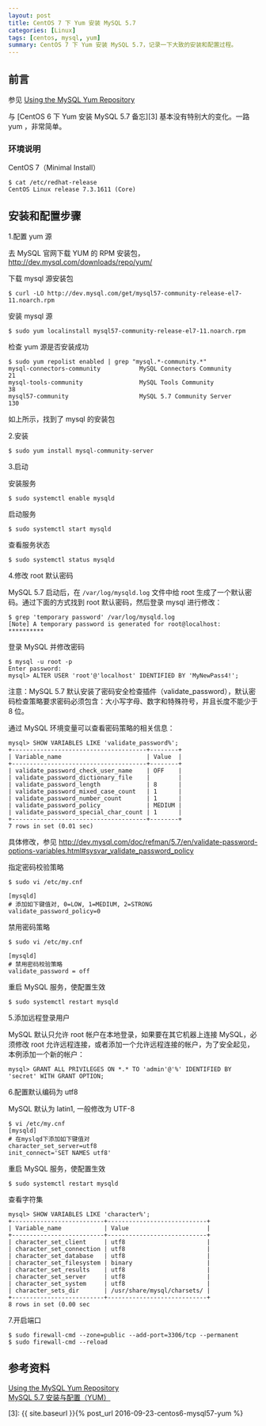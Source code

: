 ```yaml
---
layout: post
title: CentOS 7 下 Yum 安装 MySQL 5.7
categories: [Linux]
tags: [centos, mysql, yum]
summary: CentOS 7 下 Yum 安装 MySQL 5.7，记录一下大致的安装和配置过程。
---
```

## 前言
参见 [Using the MySQL Yum Repository][1]

与 [CentOS 6 下 Yum 安装 MySQL 5.7 备忘][3] 基本没有特别大的变化。一路 yum ，非常简单。

### 环境说明
CentOS 7（Minimal Install）

```terminal
$ cat /etc/redhat-release 
CentOS Linux release 7.3.1611 (Core)
```

## 安装和配置步骤
1.配置 yum 源

去 MySQL 官网下载 YUM 的 RPM 安装包，<http://dev.mysql.com/downloads/repo/yum/>

下载 mysql 源安装包

```terminal
$ curl -LO http://dev.mysql.com/get/mysql57-community-release-el7-11.noarch.rpm
```

安装 mysql 源

```terminal
$ sudo yum localinstall mysql57-community-release-el7-11.noarch.rpm
```

检查 yum 源是否安装成功

```terminal
$ sudo yum repolist enabled | grep "mysql.*-community.*"
mysql-connectors-community           MySQL Connectors Community              21
mysql-tools-community                MySQL Tools Community                   38
mysql57-community                    MySQL 5.7 Community Server             130
```

如上所示，找到了 mysql 的安装包

2.安装

```terminal
$ sudo yum install mysql-community-server
```

3.启动

安装服务

```terminal
$ sudo systemctl enable mysqld
```

启动服务

```terminal
$ sudo systemctl start mysqld
```

查看服务状态

```terminal
$ sudo systemctl status mysqld
```

4.修改 root 默认密码

MySQL 5.7 启动后，在 `/var/log/mysqld.log` 文件中给 root 生成了一个默认密码。通过下面的方式找到 root 默认密码，然后登录 mysql 进行修改：

```terminal
$ grep 'temporary password' /var/log/mysqld.log
[Note] A temporary password is generated for root@localhost: **********
```

登录 MySQL 并修改密码

```terminal
$ mysql -u root -p
Enter password: 
mysql> ALTER USER 'root'@'localhost' IDENTIFIED BY 'MyNewPass4!';
```

注意：MySQL 5.7 默认安装了密码安全检查插件（validate_password），默认密码检查策略要求密码必须包含：大小写字母、数字和特殊符号，并且长度不能少于 8 位。

通过 MySQL 环境变量可以查看密码策略的相关信息：

```terminal
mysql> SHOW VARIABLES LIKE 'validate_password%';
+--------------------------------------+--------+
| Variable_name                        | Value  |
+--------------------------------------+--------+
| validate_password_check_user_name    | OFF    |
| validate_password_dictionary_file    |        |
| validate_password_length             | 8      |
| validate_password_mixed_case_count   | 1      |
| validate_password_number_count       | 1      |
| validate_password_policy             | MEDIUM |
| validate_password_special_char_count | 1      |
+--------------------------------------+--------+
7 rows in set (0.01 sec)
```

具体修改，参见 <http://dev.mysql.com/doc/refman/5.7/en/validate-password-options-variables.html#sysvar_validate_password_policy>

指定密码校验策略

```terminal
$ sudo vi /etc/my.cnf

[mysqld]
# 添加如下键值对, 0=LOW, 1=MEDIUM, 2=STRONG
validate_password_policy=0
```

禁用密码策略

```terminal
$ sudo vi /etc/my.cnf
	
[mysqld]
# 禁用密码校验策略
validate_password = off
```

重启 MySQL 服务，使配置生效

```terminal
$ sudo systemctl restart mysqld
```

5.添加远程登录用户

MySQL 默认只允许 root 帐户在本地登录，如果要在其它机器上连接 MySQL，必须修改 root 允许远程连接，或者添加一个允许远程连接的帐户，为了安全起见，本例添加一个新的帐户：

```terminal
mysql> GRANT ALL PRIVILEGES ON *.* TO 'admin'@'%' IDENTIFIED BY 'secret' WITH GRANT OPTION;
```

6.配置默认编码为 utf8

MySQL 默认为 latin1, 一般修改为 UTF-8

```terminal	
$ vi /etc/my.cnf
[mysqld]
# 在myslqd下添加如下键值对
character_set_server=utf8
init_connect='SET NAMES utf8'
```

重启 MySQL 服务，使配置生效

```terminal
$ sudo systemctl restart mysqld
```

查看字符集

```terminal
mysql> SHOW VARIABLES LIKE 'character%';
+--------------------------+----------------------------+
| Variable_name            | Value                      |
+--------------------------+----------------------------+
| character_set_client     | utf8                       |
| character_set_connection | utf8                       |
| character_set_database   | utf8                       |
| character_set_filesystem | binary                     |
| character_set_results    | utf8                       |
| character_set_server     | utf8                       |
| character_set_system     | utf8                       |
| character_sets_dir       | /usr/share/mysql/charsets/ |
+--------------------------+----------------------------+
8 rows in set (0.00 sec
```

7.开启端口

```terminal
$ sudo firewall-cmd --zone=public --add-port=3306/tcp --permanent
$ sudo firewall-cmd --reload
```

## 参考资料
[Using the MySQL Yum Repository][1]  
[MySQL 5.7 安装与配置（YUM）][2]  
 
[1]: https://dev.mysql.com/doc/mysql-repo-excerpt/5.7/en/
[2]: http://blog.csdn.net/xyang81/article/details/51759200
[3]: {{ site.baseurl }}{% post_url 2016-09-23-centos6-mysql57-yum %}